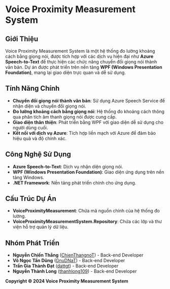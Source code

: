 # Voice Proximity Measurement System

## Giới Thiệu

Voice Proximity Measurement System là một hệ thống đo lường khoảng cách bằng giọng nói, được tích hợp với các dịch vụ hiện đại như **Azure Speech-to-Text** để thực hiện các chức năng chuyển đổi giọng nói thành văn bản. Dự án được phát triển trên nền tảng **WPF (Windows Presentation Foundation)**, mang lại giao diện trực quan và dễ sử dụng.

## Tính Năng Chính

- **Chuyển đổi giọng nói thành văn bản**: Sử dụng Azure Speech Service để nhận diện và chuyển đổi giọng nói.
- **Đo lường khoảng cách bằng giọng nói**: Hệ thống đo khoảng cách thông qua phân tích âm thanh giọng nói được cung cấp.
- **Giao diện thân thiện**: Phát triển bằng WPF với giao diện dễ sử dụng cho người dùng cuối.
- **Kết nối với dịch vụ Azure**: Tích hợp liền mạch với Azure để đảm bảo hiệu quả và độ chính xác.

## Công Nghệ Sử Dụng

- **Azure Speech-to-Text**: Dịch vụ nhận diện giọng nói.
- **WPF (Windows Presentation Foundation)**: Giao diện ứng dụng trên nền tảng Windows.
- **.NET Framework**: Nền tảng phát triển chính cho ứng dụng.

## Cấu Trúc Dự Án

- **VoiceProximityMeasurement**: Chứa mã nguồn chính của hệ thống đo lường.
- **VoiceProximityMeasurementSystem.Repository**: Chứa các lớp và thư viện hỗ trợ quản lý dữ liệu.
## Nhóm Phát Triển

- **Nguyễn Chiến Thắng** ([ChienThangnoT](https://github.com/ChienThangnoT)) - Back-end Developer
- **Võ Ngọc Tấn Dũng** ([GnuDNaT](https://github.com/GnuDNaT)) - Back-end Developer
- **Trần Gia Thành Đạt** ([dattgt](https://github.com/dattgt)) - Back-end Developer
- **Nguyễn Thành Long** ([thanhlong109](https://github.com/thanhlong109)) - Back-end Developer
  
**Copyright © 2024 Voice Proximity Measurement System**
